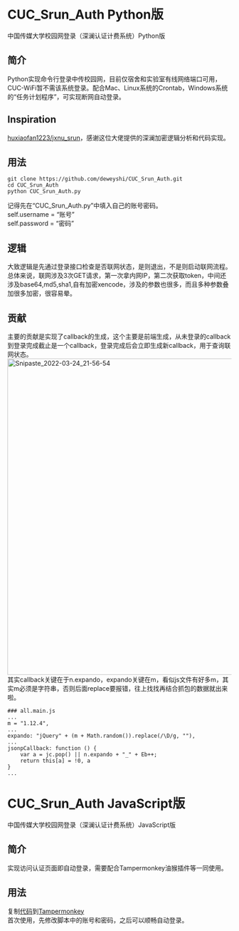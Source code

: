 # CUC_Srun_Auth Python版
中国传媒大学校园网登录（深澜认证计费系统）Python版
## 简介
Python实现命令行登录中传校园网，目前仅宿舍和实验室有线网络端口可用，CUC-WiFi暂不需该系统登录。配合Mac、Linux系统的Crontab，Windows系统的“任务计划程序”，可实现断网自动登录。
## Inspiration
[huxiaofan1223/jxnu_srun](https://github.com/huxiaofan1223/jxnu_srun)，感谢这位大佬提供的深澜加密逻辑分析和代码实现。   
## 用法
```
git clone https://github.com/deweyshi/CUC_Srun_Auth.git
cd CUC_Srun_Auth
python CUC_Srun_Auth.py
```
记得先在“CUC_Srun_Auth.py”中填入自己的账号密码。   
self.username = “账号”   
self.password = “密码”
## 逻辑
大致逻辑是先通过登录接口检查是否联网状态，是则退出，不是则启动联网流程。
总体来说，联网涉及3次GET请求，第一次拿内网IP，第二次获取token，中间还涉及base64,md5,sha1,自有加密xencode，涉及的参数也很多，而且多种参数叠加很多加密，很容易晕。
## 贡献
主要的贡献是实现了callback的生成，这个主要是前端生成，从未登录的callback到登录完成截止是一个callback，登录完成后会立即生成新callback，用于查询联网状态。   
<img width="710" alt="Snipaste_2022-03-24_21-56-54" src="https://user-images.githubusercontent.com/39481369/159932291-11792750-13d8-42ff-8d72-2af1b24131d1.png">   
其实callback关键在于n.expando，expando关键在m，看似js文件有好多m，其实m必须是字符串，否则后面replace要报错，往上找找再结合抓包的数据就出来啦。
```
### all.main.js
...
m = "1.12.4",
...
expando: "jQuery" + (m + Math.random()).replace(/\D/g, ""),
...
jsonpCallback: function () {
    var a = jc.pop() || n.expando + "_" + Eb++;
    return this[a] = !0, a
}
...
```
# CUC_Srun_Auth JavaScript版
中国传媒大学校园网登录（深澜认证计费系统）JavaScript版
## 简介
实现访问认证页面即自动登录，需要配合Tampermonkey油猴插件等一同使用。
## 用法 
复制[代码](https://raw.githubusercontent.com/deweyshi/CUC_Srun_Auth/main/CUC_Srun_Auth.js)到[Tampermonkey](https://www.tampermonkey.net/)   
首次使用，先修改脚本中的账号和密码，之后可以顺畅自动登录。
